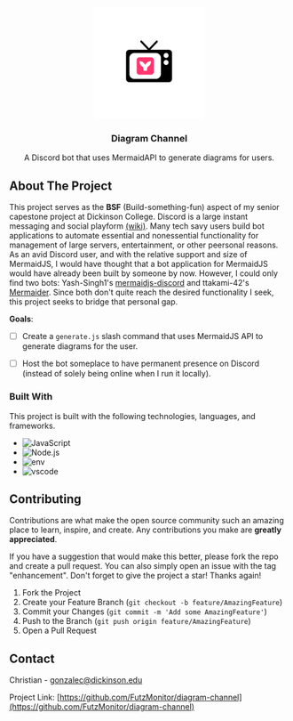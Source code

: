 <!-- PROJECT LOGO -->
<br />
<div align="center" class="top">
  <a href="https://github.com/FutzMonitor/diagram-channel">
    <img src="discord-bot/imgs/diagram_channel.png" alt="Logo" width="200" height="200">
  </a>

  <h3 align="center"><b>Diagram Channel</b></h3>

  <p align="center">
    A Discord bot that uses MermaidAPI to generate diagrams for users.
    <br />
    <!-- <a href="https://github.com/othneildrew/Best-README-Template">View Demo</a>
    ·
    <a href="https://github.com/othneildrew/Best-README-Template/issues">Report Bug</a>
    ·
    <a href="https://github.com/othneildrew/Best-README-Template/issues">Request Feature</a> -->
  </p>
</div>

<!-- ABOUT THE PROJECT -->
## About The Project

This project serves as the <b>BSF</b> (Build-something-fun) aspect of my senior capestone project at Dickinson College. Discord is a large instant messaging and social playform [(wiki)](https://en.wikipedia.org/wiki/Discord). Many tech savy users build bot applications to automate essential and nonessential functionality for management of large servers, entertainment, or other peersonal reasons. As an avid Discord user, and with the relative support and size of MermaidJS, I would have thought that a bot application for MermaidJS would have already been built by someone by now. However, I could only find two bots: Yash-Singh1's [mermaidjs-discord](https://github.com/Yash-Singh1/mermaidjs-discord) and ttakami-42's [Mermaider](https://github.com/ttakami-42/Mermaider). Since both don't quite reach the desired functionality I seek, this project seeks to bridge that personal gap. 

__Goals__:
- [ ] Create a `generate.js` slash command that uses MermaidJS API to generate diagrams for the user.

- [ ] Host the bot someplace to have permanent presence on Discord (instead of solely being online when I run it locally). 


<!-- <p align="right">(<a href="#top">back to top</a>)</p> -->

### Built With

This project is built with the following technologies, languages, and frameworks.

* ![JavaScript](https://img.shields.io/badge/javascript-%23323330.svg?logo=javascript&logoColor=%23F7DF1E&style=for-the-badge)
* ![Node.js](https://img.shields.io/badge/node.js-%2343853d.svg?logo=node.js&logoColor=white&style=for-the-badge)
* ![env](https://img.shields.io/badge/.env-%23ecd53f.svg?logo=dotenv&logoColor=%23333333&style=for-the-badge)
* ![vscode](https://img.shields.io/badge/visual%20studio%20code-%230078d7.svg?logo=visual-studio-code&logoColor=white&style=for-the-badge)

<!-- <p align="right">(<a href="#readme-top">back to top</a>)</p> --> 

<!-- GETTING STARTED -->
<!-- ## Getting Started

This is an example of how you may give instructions on setting up your project locally.
To get a local copy up and running follow these simple example steps.

### Prerequisites

This is an example of how to list things you need to use the software and how to install them.
* npm
  ```sh
  npm install npm@latest -g
  ```

### Installation

_Below is an example of how you can instruct your audience on installing and setting up your app. This template doesn't rely on any external dependencies or services._

1. Clone the repo
   ```sh
   git clone https://github.com/FutzMonitor/diagram-channel
   ``` -->

<!-- <p align="right">(<a href="#readme-top">back to top</a>)</p> -->


<!-- USAGE EXAMPLES 
## Usage

Use this space to show useful examples of how a project can be used. Additional screenshots, code examples and demos work well in this space. You may also link to more resources.

_For more examples, please refer to the [Documentation](https://example.com)_

<!-- <p align="right">(<a href="#readme-top">back to top</a>)</p> -->



<!-- ROADMAP 
## Roadmap

- [x] Add Changelog
- [x] Add back to top links
- [ ] Add Additional Templates w/ Examples
- [ ] Add "components" document to easily copy & paste sections of the readme
- [ ] Multi-language Support
    - [ ] Chinese
    - [ ] Spanish

See the [open issues](https://github.com/othneildrew/Best-README-Template/issues) for a full list of proposed features (and known issues).

<p align="right">(<a href="#readme-top">back to top</a>)</p> -->


<!-- CONTRIBUTING -->
## Contributing

Contributions are what make the open source community such an amazing place to learn, inspire, and create. Any contributions you make are **greatly appreciated**.

If you have a suggestion that would make this better, please fork the repo and create a pull request. You can also simply open an issue with the tag "enhancement".
Don't forget to give the project a star! Thanks again!

1. Fork the Project
2. Create your Feature Branch (`git checkout -b feature/AmazingFeature`)
3. Commit your Changes (`git commit -m 'Add some AmazingFeature'`)
4. Push to the Branch (`git push origin feature/AmazingFeature`)
5. Open a Pull Request

<!-- <p align="right">(<a href="#readme-top">back to top</a>)</p> -->


<!-- LICENSE 
## License

Distributed under the MIT License. See `LICENSE.txt` for more information.

<p align="right">(<a href="#readme-top">back to top</a>)</p> -->



<!-- CONTACT -->
## Contact

Christian - gonzalec@dickinson.edu

Project Link: [https://github.com/FutzMonitor/diagram-channel](https://github.com/FutzMonitor/diagram-channel)

<!-- <p align="right">(<a href="#readme-top">back to top</a>)</p> --> 



<!-- ACKNOWLEDGMENTS 
## Acknowledgments

Use this space to list resources you find helpful and would like to give credit to. I've included a few of my favorites to kick things off!

* [Choose an Open Source License](https://choosealicense.com)
* [GitHub Emoji Cheat Sheet](https://www.webpagefx.com/tools/emoji-cheat-sheet)
* [Malven's Flexbox Cheatsheet](https://flexbox.malven.co/)
* [Malven's Grid Cheatsheet](https://grid.malven.co/)
* [Img Shields](https://shields.io)
* [GitHub Pages](https://pages.github.com)
* [Font Awesome](https://fontawesome.com)
* [React Icons](https://react-icons.github.io/react-icons/search)

<p align="right">(<a href="#readme-top">back to top</a>)</p> -->


